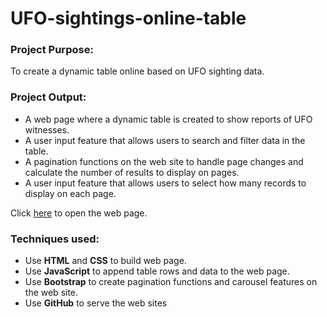 # UFO-sightings-online-table
### Project Purpose:

To create a dynamic table online based on UFO sighting data. 


### Project Output:


+ A web page where a dynamic table is created to show reports of UFO witnesses.
+ A user input feature that allows users to search and filter data in the table.
+ A pagination functions on the web site to handle page changes and calculate the number of results to display on pages.
+ A user input feature that allows users to select how many records to display on each page.

Click [here](https://nelsonxw.github.io/UFO-Sightings-online-table/) to open the web page.

### Techniques used:
+ Use **HTML** and **CSS** to build web page.
+ Use **JavaScript** to append table rows and data to the web page.
+ Use **Bootstrap** to create pagination functions and carousel features on the web site.
+ Use **GitHub** to serve the web sites
